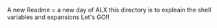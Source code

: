 A new Readme = a new day of ALX
this directory is to expleain the shell variables and expansions
Let's GO!!

